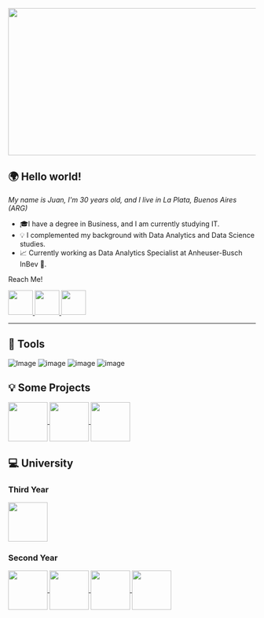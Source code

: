 <img src="https://images.hive.blog/0x0/https://cdn.steemitimages.com/DQmcNkUuLoj4fRH3LoBcJ4rdSLxKPUE9yhaMKHed9VSN4iy/mario%20bross.gif" width= 1200 height=300 >


## 🌍 Hello world!
*My name is Juan, I'm 30 years old, and I live in La Plata, Buenos Aires (ARG)*

* 🎓I have a degree in Business, and I am currently studying IT.
* 💡 I complemented my background with Data Analytics and Data Science studies.
* 📈 Currently working as Data Analytics Specialist at Anheuser-Busch InBev 🍺.

Reach Me!


<a href="https://www.linkedin.com/in/juan-sirai/">
  <img src="https://cdn-icons-png.flaticon.com/512/174/174857.png" width=50px>
</a>
<a href="mailto:juanbsirai664@gmail.com">
  <img src="https://cdn-icons-png.flaticon.com/512/893/893292.png" width=50px>
</a>
<a href="https://www.instagram.com/juansirai">
  <img src="https://cdn-icons-png.flaticon.com/512/174/174855.png" width=50px>
</a>

-----------------------

## 🔧 Tools

![Image](https://img.shields.io/badge/PowerBI-F2C811?style=for-the-badge&logo=Power%20BI&logoColor=white)
![image](https://img.shields.io/badge/Tableau-E97627?style=for-the-badge&logo=Tableau&logoColor=white)
![image](https://img.shields.io/badge/conda-342B029.svg?&style=for-the-badge&logo=anaconda&logoColor=white)
![image](https://img.shields.io/badge/Python-FFD43B?style=for-the-badge&logo=python&logoColor=blue)

## 💡 Some Projects

<a href="https://github.com/juansirai/Energy-Consumption">
  <img align="center" height="80em" src="https://github-readme-stats.vercel.app/api/pin/?username=juansirai&repo=Energy-Consumption&theme=dark" />
</a>  

<a href="https://github.com/juansirai/HR-Attrition">
  <img align="center" height="80em" src="https://github-readme-stats.vercel.app/api/pin/?username=juansirai&repo=HR-Attrition&theme=dark" />
</a>  

<a href="https://github.com/juansirai/jump2digital">
  <img align="center" height="80em" src="https://github-readme-stats.vercel.app/api/pin/?username=juansirai&repo=jump2digital&theme=dark" />
</a> 

## 💻 University

### Third Year

<a href="https://github.com/juansirai/POO2">
  <img align="center" height="80em" src="https://github-readme-stats.vercel.app/api/pin/?username=juansirai&repo=POO2&theme=dark" />
</a>

### Second Year

<a href="https://github.com/juansirai/AyED">
  <img align="center" height="80em" src="https://github-readme-stats.vercel.app/api/pin/?username=juansirai&repo=AyED&theme=dark" />
</a>  

<a href="https://github.com/juansirai/FOD-Practica">
  <img align="center" height="80em" src="https://github-readme-stats.vercel.app/api/pin/?username=juansirai&repo=FOD-Practica&theme=dark" />
</a>  

<a href="https://github.com/juansirai/SeminarioPython">
  <img align="center" height="80em" src="https://github-readme-stats.vercel.app/api/pin/?username=juansirai&repo=SeminarioPython&theme=dark" />
</a>  

<a href="https://github.com/juansirai/OO1">
  <img align="center" height="80em" src="https://github-readme-stats.vercel.app/api/pin/?username=juansirai&repo=OO1&theme=dark" />
</a>  



